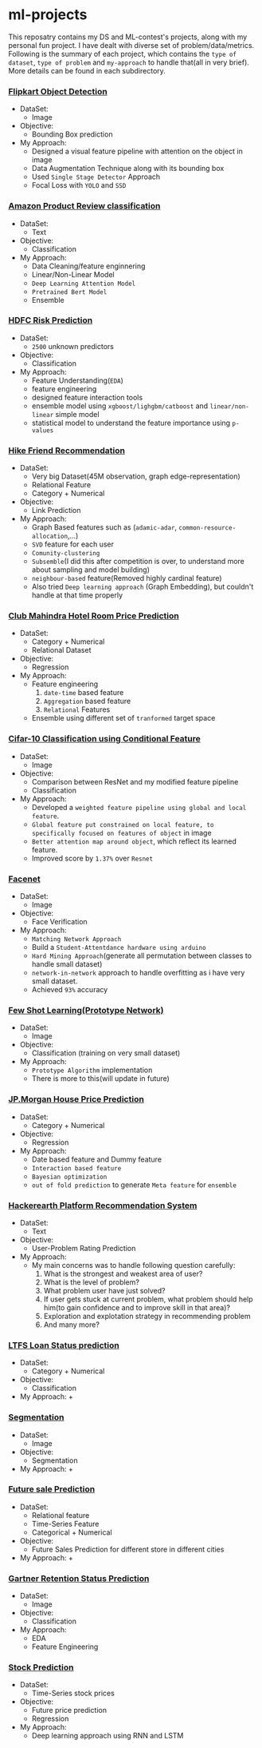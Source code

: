 # ml-projects
This reposatry contains my DS and ML-contest's projects, along with my personal fun project. I have dealt with diverse set of problem/data/metrics. Following is the summary of each project, which contains the `type of dataset`, `type of problem` and `my-approach` to handle that(all in very brief). More details can be found in each subdirectory.


### [Flipkart Object Detection](https://github.com/ankishb/ml-projects/tree/master/conditional-object-detection)
- DataSet:
    + Image
- Objective:
    + Bounding Box prediction
- My Approach:
    + Designed a visual feature pipeline with attention on the object in image
    + Data Augmentation Technique along with its bounding box
    + Used `Single Stage Detector` Approach
    + Focal Loss with `YOLO` and `SSD`


### [Amazon Product Review classification](https://github.com/ankishb/ml-projects/tree/master/amazon-ml)
- DataSet:
    + Text
- Objective:
    + Classification
- My Approach:
    + Data Cleaning/feature enginnering
    + Linear/Non-Linear Model
    + `Deep Learning Attention Model`
    + `Pretrained Bert Model`
    + Ensemble


### [HDFC Risk Prediction](https://github.com/ankishb/ml-projects/tree/master/hdfc-ml)
- DataSet:
    + `2500` unknown predictors
- Objective:
    + Classification 
- My Approach:
    + Feature Understanding(`EDA`)
    + feature engineering
    + designed feature interaction tools
    + ensemble model using `xgboost/lighgbm/catboost` and `linear/non-linear` simple model
    + statistical model to understand the feature importance using `p-values`


### [Hike Friend Recommendation](https://github.com/ankishb/ml-projects/tree/master/hike-friend-recommendation)
- DataSet:
    + Very big Dataset(45M observation, graph edge-representation)
    + Relational Feature
    + Category + Numerical
- Objective:
    + Link Prediction
- My Approach:
    + Graph Based features such as (`adamic-adar`, `common-resource-allocation`,...)
    + `SVD` feature for each user
    + `Comunity-clustering`
    + `Subsemble`(I did this after competition is over, to understand more about sampling and model building)
    + `neighbour-based` feature(Removed highly cardinal feature)
    + Also tried `Deep learning approach` (Graph Embedding), but couldn't handle at that time properly


### [Club Mahindra Hotel Room Price Prediction](https://github.com/ankishb/ml-projects/tree/master/club-mahindra)
- DataSet:
    + Category + Numerical
    + Relational Dataset
- Objective:
    + Regression
- My Approach:
    + Feature engineering
        1. `date-time` based feature
        2. `Aggregation` based feature
        3. `Relational` Features
    + Ensemble using different set of `tranformed` target space


### [Cifar-10 Classification using Conditional Feature](https://github.com/ankishb/ml-projects/tree/master/cifar-10-resnet)
- DataSet:
    + Image
- Objective:
    + Comparison between ResNet and my modified feature pipeline
    + Classification
- My Approach:
    + Developed a `weighted feature pipeline using global and local feature`.
    + `Global feature put constrained on local feature, to specifically focused on features of object` in image
    + `Better attention map around object`, which reflect its learned feature.
    + Improved score by `1.37%` over `Resnet`


### [Facenet](https://github.com/ankishb/ml-projects/tree/master/facenet)
- DataSet:
    + Image
- Objective:
    + Face Verification
- My Approach:
    + `Matching Network Approach`
    + Build a `Student-Attentdance hardware using arduino`
    + `Hard Mining Approach`(generate all permutation between classes to handle small dataset)
    + `network-in-network` approach to handle overfitting as i have very small dataset.
    + Achieved `93%` accuracy


### [Few Shot Learning(Prototype Network)](https://github.com/ankishb/ml-projects/tree/master/few-shot-classification)
- DataSet:
    + Image
- Objective:
    + Classification (training on very small dataset)
- My Approach:
    + `Prototype Algorithm` implementation
    + There is more to this(will update in future)


### [JP.Morgan House Price Prediction](https://github.com/ankishb/ml-projects/tree/master/jp-morgan)
- DataSet:
    + Category + Numerical
- Objective:
    + Regression 
- My Approach:
    + Date based feature and Dummy feature
    + `Interaction based feature` 
    + `Bayesian optimization`
    + `out of fold prediction` to generate `Meta feature` for `ensemble`


### [Hackerearth Platform Recommendation System](https://github.com/ankishb/ml-projects/tree/master/recommendation-system)
- DataSet:
    + Text
- Objective:
    + User-Problem Rating Prediction
- My Approach:
    + My main concerns was to handle following question carefully:
        1. What is the strongest and weakest area of user?
        2. What is the level of problem?
        3. What problem user have just solved?
        4. If user gets stuck at current problem, what problem should help him(to gain confidence and to improve skill in that area)?
        5. Exploration and explotation strategy in recommending problem
        6. And many more?


### [LTFS Loan Status prediction](https://github.com/ankishb/ml-projects/tree/master/ltfs-loan-prediction)
- DataSet:
    + Category + Numerical
- Objective:
    + Classification
- My Approach:
    + 


### [Segmentation](https://github.com/ankishb/ml-projects/tree/master/segmentation)
- DataSet:
    + Image
- Objective:
    + Segmentation
- My Approach:
    + 


### [Future sale Prediction](https://github.com/ankishb/ml-projects/tree/master/small-fun-project/future-sale-pred)
- DataSet:
    + Relational feature
    + Time-Series Feature
    + Categorical + Numerical
- Objective:
    + Future Sales Prediction for different store in different cities
- My Approach:
    + 


### [Gartner Retention Status Prediction](https://github.com/ankishb/ml-projects/tree/master/small-fun-project/gartner)
- DataSet:
    + Image
- Objective:
    + Classification 
- My Approach:
    + EDA
    + Feature Engineering


### [Stock Prediction](https://github.com/ankishb/ml-projects/tree/master/small-fun-project/collect-imp-tensor-spyder/time-series-prediction)
- DataSet:
    + Time-Series stock prices
- Objective:
    + Future price prediction
    + Regression
- My Approach:
    + Deep learning approach using RNN and LSTM

